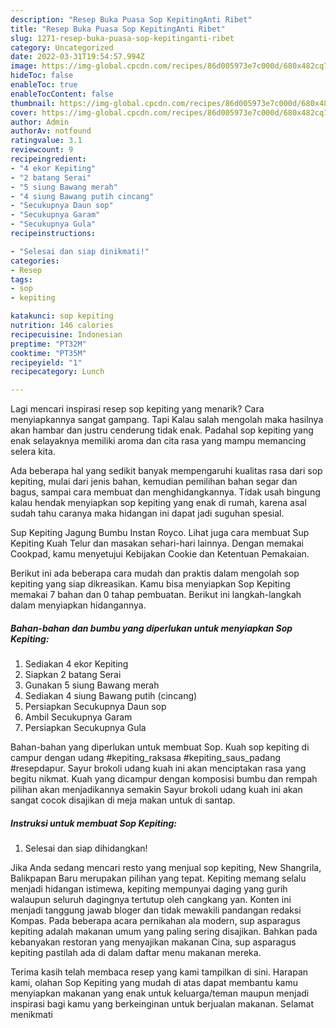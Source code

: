 ```yaml
---
description: "Resep Buka Puasa Sop KepitingAnti Ribet"
title: "Resep Buka Puasa Sop KepitingAnti Ribet"
slug: 1271-resep-buka-puasa-sop-kepitinganti-ribet
category: Uncategorized
date: 2022-03-31T19:54:57.994Z
image: https://img-global.cpcdn.com/recipes/86d005973e7c000d/680x482cq70/sop-kepiting-foto-resep-utama.jpg
hideToc: false
enableToc: true
enableTocContent: false
thumbnail: https://img-global.cpcdn.com/recipes/86d005973e7c000d/680x482cq70/sop-kepiting-foto-resep-utama.jpg
cover: https://img-global.cpcdn.com/recipes/86d005973e7c000d/680x482cq70/sop-kepiting-foto-resep-utama.jpg
author: Admin
authorAv: notfound
ratingvalue: 3.1
reviewcount: 9
recipeingredient:
- "4 ekor Kepiting"
- "2 batang Serai"
- "5 siung Bawang merah"
- "4 siung Bawang putih cincang"
- "Secukupnya Daun sop"
- "Secukupnya Garam"
- "Secukupnya Gula"
recipeinstructions:

- "Selesai dan siap dinikmati!"
categories:
- Resep
tags:
- sop
- kepiting

katakunci: sop kepiting 
nutrition: 146 calories
recipecuisine: Indonesian
preptime: "PT32M"
cooktime: "PT35M"
recipeyield: "1"
recipecategory: Lunch

---
```



Lagi mencari inspirasi resep sop kepiting yang menarik? Cara menyiapkannya sangat gampang. Tapi Kalau salah mengolah maka hasilnya akan hambar dan justru cenderung tidak enak. Padahal sop kepiting yang enak selayaknya memiliki aroma dan cita rasa yang mampu memancing selera kita.


Ada beberapa hal yang sedikit banyak mempengaruhi kualitas rasa dari sop kepiting, mulai dari jenis bahan, kemudian pemilihan bahan segar dan bagus, sampai cara membuat dan menghidangkannya. Tidak usah bingung kalau hendak menyiapkan sop kepiting yang enak di rumah, karena asal sudah tahu caranya maka hidangan ini dapat jadi suguhan spesial.

Sup Kepiting Jagung Bumbu Instan Royco. Lihat juga cara membuat Sup Kepiting Kuah Telur dan masakan sehari-hari lainnya. Dengan memakai Cookpad, kamu menyetujui Kebijakan Cookie dan Ketentuan Pemakaian.


Berikut ini ada beberapa cara mudah dan praktis dalam mengolah sop kepiting yang siap dikreasikan. Kamu bisa menyiapkan Sop Kepiting memakai 7 bahan dan 0 tahap pembuatan. Berikut ini langkah-langkah dalam menyiapkan hidangannya.

<!--inarticleads1-->

##### Bahan-bahan dan bumbu yang diperlukan untuk menyiapkan Sop Kepiting:

1. Sediakan 4 ekor Kepiting
1. Siapkan 2 batang Serai
1. Gunakan 5 siung Bawang merah
1. Sediakan 4 siung Bawang putih (cincang)
1. Persiapkan Secukupnya Daun sop
1. Ambil Secukupnya Garam
1. Persiapkan Secukupnya Gula


Bahan-bahan yang diperlukan untuk membuat Sop. Kuah sop kepiting di campur dengan udang #kepiting_raksasa #kepiting_saus_padang #resepdapur. Sayur brokoli udang kuah ini akan menciptakan rasa yang begitu nikmat. Kuah yang dicampur dengan komposisi bumbu dan rempah pilihan akan menjadikannya semakin Sayur brokoli udang kuah ini akan sangat cocok disajikan di meja makan untuk di santap. 

<!--inarticleads2-->

##### Instruksi untuk membuat Sop Kepiting:


1. Selesai dan siap dihidangkan!

Jika Anda sedang mencari resto yang menjual sop kepiting, New Shangrila, Balikpapan Baru merupakan pilihan yang tepat. Kepiting memang selalu menjadi hidangan istimewa, kepiting mempunyai daging yang gurih walaupun seluruh dagingnya tertutup oleh cangkang yan. Konten ini menjadi tanggung jawab bloger dan tidak mewakili pandangan redaksi Kompas. Pada beberapa acara pernikahan ala modern, sup asparagus kepiting adalah makanan umum yang paling sering disajikan. Bahkan pada kebanyakan restoran yang menyajikan makanan Cina, sup asparagus kepiting pastilah ada di dalam daftar menu makanan mereka. 

Terima kasih telah membaca resep yang kami tampilkan di sini. Harapan kami, olahan Sop Kepiting yang mudah di atas dapat membantu kamu menyiapkan makanan yang enak untuk keluarga/teman maupun menjadi inspirasi bagi kamu yang berkeinginan untuk berjualan makanan. Selamat menikmati
